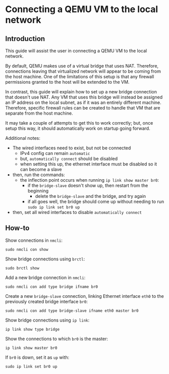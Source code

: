# Connecting a QEMU VM to the local network

## Introduction

This guide will assist the user in connecting a QEMU VM to the local network.

By default, QEMU makes use of a virtual bridge that uses NAT. Therefore, connections leaving that virtualized network will appear to be coming from the host machine. One of the limitations of this setup is that any firewall permissions granted to the host will be extended to the VM.

In contrast, this guide will explain how to set up a new bridge connection that doesn't use NAT. Any VM that uses this bridge will instead be assigned an IP address on the local subnet, as if it was an entirely different machine. Therefore, specific firewall rules can be created to handle that VM that are separate from the host machine.

It may take a couple of attempts to get this to work correctly; but, once setup this way, it should automatically work on startup going forward.

Additional notes:

- The wired interfaces need to exist, but not be connected
    - IPv4 config can remain `automatic`
    - but, `automatically connect` should be disabled
    - when setting this up, the ethernet interface must be disabled so it can become a slave
- then, run the commands:
    - the inflection point occurs when running `ip link show master br0`:
        - if the `bridge-slave` doesn't show up, then restart from the beginning
            - delete the `bridge-slave` and the bridge, and try again
        - if all goes well, the bridge should come up without needing to run `sudo ip link set br0 up`
- then, set all wired interfaces to disable `automatically connect`

## How-to

Show connections in `nmcli`:

```
sudo nmcli con show
```

Show bridge connections using `brctl`:

```
sudo brctl show
```

Add a new bridge connection in `nmcli`:

```
sudo nmcli con add type bridge ifname br0
```

Create a new `bridge-slave` connection, linking Ethernet interface `eth0` to the previously created bridge interface `br0`:

```
sudo nmcli con add type bridge-slave ifname eth0 master br0
```

Show bridge connections using `ip link`:

```
ip link show type bridge
```

Show the connections to which `br0` is the master:

```
ip link show master br0
```

If `br0` is down, set it as `up` with:

```
sudo ip link set br0 up
```
